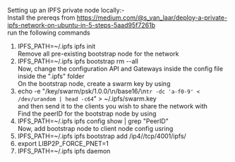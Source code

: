 Setting up an IPFS private node locally:- <br>
Install the prereqs from https://medium.com/@s_van_laar/deploy-a-private-ipfs-network-on-ubuntu-in-5-steps-5aad95f7261b <br> 
run the following commands <br>
1. IPFS_PATH=~/.ipfs ipfs init <br>
Remove all pre-existing bootstrap node for the network <br>
2. IPFS_PATH=~/.ipfs ipfs bootstrap rm --all <br>
Now, change the configuration API and Gateways inside the config file inside the ".ipfs" folder <br>
On the bootstrap node, create a swarm key by using <br>
3. echo -e "/key/swarm/psk/1.0.0/\n/base16/\n`tr -dc 'a-f0-9' < /dev/urandom | head -c64`" > ~/.ipfs/swarm.key <br>
and then send it to the clients you wish to share the network with <br>
Find the peerID for the bootstrap node by using <br>
4. IPFS_PATH=~/.ipfs ipfs config show | grep "PeerID" <br>
Now, add bootstrap node to client node config usring <br>
5. IPFS_PATH=~/.ipfs ipfs bootstrap add /ip4/<ip address of bootnode>/tcp/4001/ipfs/<peer identity hash of bootnode> <br>
6. export LIBP2P_FORCE_PNET=1<br>
7. IPFS_PATH=~/.ipfs ipfs daemon <br>